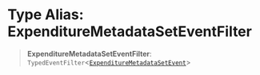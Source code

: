 # Type Alias: ExpenditureMetadataSetEventFilter

> **ExpenditureMetadataSetEventFilter**: `TypedEventFilter`\<[`ExpenditureMetadataSetEvent`](ExpenditureMetadataSetEvent.md)\>
